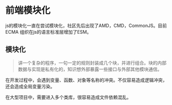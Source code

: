 # 前端模块化

js的模块化一直在尝试模块化，社区先后出现了AMD，CMD，CommonJS。目前 ECMA 组织在js的语言标准层增加了ESM。

## 模块化
> 讲一个复杂的程序，一句一定的规则封装成几个块，并进行组合。块的内部数据与实现是私有化的，知识想外部暴露一些接口与外部其他模块通信。

在开发过程中，会遇到变量、函数、对象等名称的冲突。不仅容易造成逻辑冲突，还会造成全局变量污染。

在大型项目中，需要进入多个类库，很容易造成文件依赖混乱。

